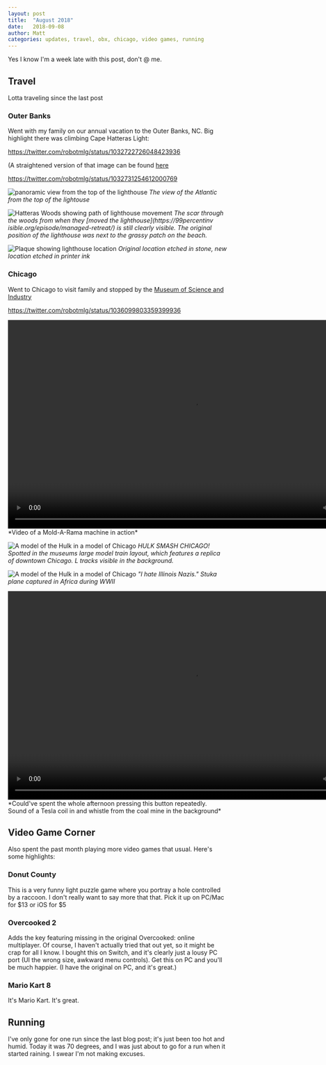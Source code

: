 ```yaml
---
layout: post
title:  "August 2018"
date:   2018-09-08
author: Matt
categories: updates, travel, obx, chicago, video games, running
---
```


Yes I know I'm a week late with this post, don't @ me.
## Travel
Lotta traveling since the last post
### Outer Banks
Went with my family on our annual vacation to the Outer Banks, NC.  Big highlight
there was climbing Cape Hatteras Light:

https://twitter.com/robotmlg/status/1032722726048423936

(A straightened version of that image can be found [here](/img/aug2018/IMG_3081.JPG)

https://twitter.com/robotmlg/status/1032731254612000769

![panoramic view from the top of the lighthouse](/img/aug2018/IMG_3082.JPG)
*The view of the Atlantic from the top of the lightouse*

![Hatteras Woods showing path of lighthouse movement](/img/aug2018/IMG_3083.JPG)
*The scar through the woods from when they
[moved the lighthouse](https://99percentinv
isible.org/episode/managed-retreat/) is still clearly visible.  The original 
position of the lighthouse was next to the grassy patch on the beach.*

![Plaque showing lighthouse location](/img/aug2018/IMG_3087.JPG)
*Original location etched in stone, new location etched in printer ink*

### Chicago
Went to Chicago to visit family and stopped by the 
[Museum of Science and Industry](https://msichicago.org)

https://twitter.com/robotmlg/status/1036099803359399936

<video controls width="853px" height="480px">
    <source src="/img/aug2018/IMG_3098.MOV">
</video>
*Video of a Mold-A-Rama machine in action*

![A model of the Hulk in a model of Chicago](/img/aug2018/IMG_3099.JPG)
*HULK SMASH CHICAGO! Spotted in the museums large model train layout, which
features a replica of downtown Chicago.  L tracks visible in the background.*

![A model of the Hulk in a model of Chicago](/img/aug2018/IMG_3100.JPG)
*"I hate Illinois Nazis."  Stuka plane captured in Africa during WWII*

<video controls width="853px" height="480px">
    <source src="/img/aug2018/IMG_3101.MOV">
</video>
*Could've spent the whole afternoon pressing this button repeatedly.  Sound of a
Tesla coil in and whistle from the coal mine in the background*

## Video Game Corner
Also spent the past month playing more video games that usual. Here's some highlights:
### Donut County
This is a very funny light puzzle game where you portray a hole controlled by a raccoon. I don't really want to say more that that. Pick it up on PC/Mac for $13 or iOS for $5
### Overcooked 2
Adds the key featuring missing in the original Overcooked: online multiplayer.
Of course, I haven't actually tried that out yet, so it might be crap for all I
know.  I bought this on Switch, and it's clearly just a lousy PC port (UI the 
wrong size, awkward menu controls).  Get this on PC and you'll be much happier.
(I have the original on PC, and it's great.)
### Mario Kart 8
It's Mario Kart.  It's great.

## Running
I've only gone for one run since the last blog post; it's just been too hot and
  humid.  Today it was 70 degrees, and I was just about to go for a run when it
  started raining.  I swear I'm not making excuses.
